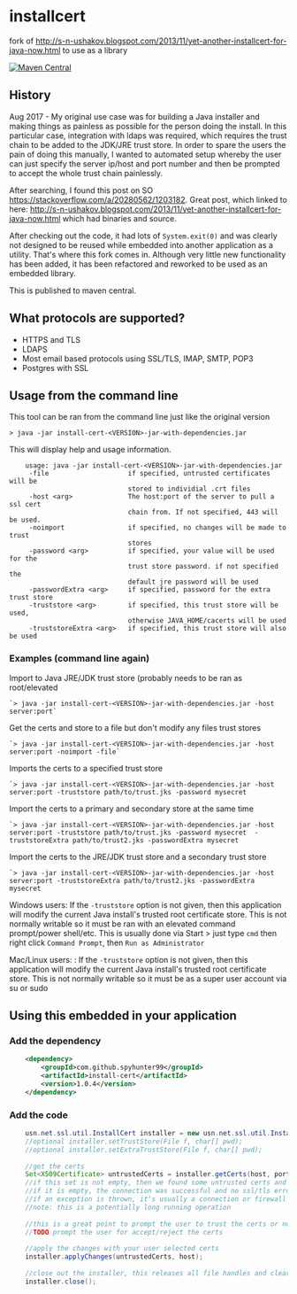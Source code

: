 # installcert
fork of http://s-n-ushakov.blogspot.com/2013/11/yet-another-installcert-for-java-now.html to use as a library

[![Maven Central](https://maven-badges.herokuapp.com/maven-central/com.github.spyhunter99/install-cert/badge.svg)](https://maven-badges.herokuapp.com/maven-central/com.github.spyhunter99/install-cert)

## History

Aug 2017 - My original use case was for building a Java installer and making things as painless as possible for the person doing the install.
In this particular case, integration with ldaps was required, which requires the trust chain to be added to the JDK/JRE trust store.
In order to spare the users the pain of doing this manually, I wanted to automated setup whereby the user can just specify the server
ip/host and port number and then be prompted to accept the whole trust chain painlessly.

After searching, I found this post on SO https://stackoverflow.com/a/20280562/1203182. Great post, which linked to here: 
http://s-n-ushakov.blogspot.com/2013/11/yet-another-installcert-for-java-now.html which had binaries and source.

After checking out the code, it had lots of `System.exit(0)` and was clearly not designed to be reused while embedded 
into another application as a utility. That's where this fork comes in. Although very little new functionality has been
added, it has been refactored and reworked to be used as an embedded library.


This is published to maven central.

## What protocols are supported?

 - HTTPS and TLS
 - LDAPS
 - Most email based protocols using SSL/TLS, IMAP, SMTP, POP3
 - Postgres with SSL

## Usage from the command line

This tool can be ran from the command line just like the original version

`> java -jar install-cert-<VERSION>-jar-with-dependencies.jar`

This will display help and usage information.

````
	usage: java -jar install-cert-<VERSION>-jar-with-dependencies.jar
	 -file                    if specified, untrusted certificates will be
							  stored to individial .crt files
	 -host <arg>              The host:port of the server to pull a ssl cert
							  chain from. If not specified, 443 will be used.
	 -noimport                if specified, no changes will be made to trust
							  stores
	 -password <arg>          if specified, your value will be used for the
							  trust store password. if not specified the
							  default jre password will be used
	 -passwordExtra <arg>     if specified, password for the extra trust store
	 -truststore <arg>        if specified, this trust store will be used,
							  otherwise JAVA_HOME/cacerts will be used
	 -truststoreExtra <arg>   if specified, this trust store will also be used
````

### Examples (command line again)

Import to Java JRE/JDK trust store (probably needs to be ran as root/elevated

	`> java -jar install-cert-<VERSION>-jar-with-dependencies.jar -host server:port`
	
Get the certs and store to a file but don't modify any files trust stores

	`> java -jar install-cert-<VERSION>-jar-with-dependencies.jar -host server:port -noimport -file`
	
Imports the certs to a specified trust store

	`> java -jar install-cert-<VERSION>-jar-with-dependencies.jar -host server:port -truststore path/to/trust.jks -password mysecret
	
Import the certs to a primary and secondary store at the same time

	`> java -jar install-cert-<VERSION>-jar-with-dependencies.jar -host server:port -truststore path/to/trust.jks -password mysecret  -truststoreExtra path/to/trust2.jks -passwordExtra mysecret
	
Import the certs to the JRE/JDK trust store and a secondary trust store

	`> java -jar install-cert-<VERSION>-jar-with-dependencies.jar -host server:port -truststoreExtra path/to/trust2.jks -passwordExtra mysecret


Windows users: If the `-truststore` option is not given, then this application will modify the current Java install's trusted root certificate store. This is not normally writable
so it must be ran with an elevated command prompt/power shell/etc. This is usually done via Start > just type `cmd` then right click `Command Prompt`, then `Run as Administrator`

Mac/Linux users: : If the `-truststore` option is not given, then this application will modify the current Java install's trusted root certificate store. This is not normally writable
so it must be as a super user account via su or sudo


## Using this embedded in your application

### Add the dependency

```xml
	<dependency>
		<groupId>com.github.spyhunter99</groupId>
		<artifactId>install-cert</artifactId>
		<version>1.0.4</version>
	</dependency>
```

### Add the code

```java
	usn.net.ssl.util.InstallCert installer = new usn.net.ssl.util.InstallCert();
	//optional installer.setTrustStore(File f, char[] pwd);
	//optional installer.setExtraTrustStore(File f, char[] pwd);
	
	//get the certs
	Set<X509Certificate> untrustedCerts = installer.getCerts(host, port);
	//if this set is not empty, then we found some untrusted certs and where able to connect successfully
	//if it is empty, the connection was successful and no ssl/tls errors occured (already trusted)
	//if an exception is thrown, it's usually a connection or firewall problem.
	//note: this is a potentially long running operation
	
	//this is a great point to prompt the user to trust the certs or not
	//TODO prompt the user for accept/reject the certs
	
	//apply the changes with your user selected certs
	installer.applyChanges(untrustedCerts, host);
	
	//close out the installer, this releases all file handles and clears any specified passwords to the NUL character.
	installer.close();
```









